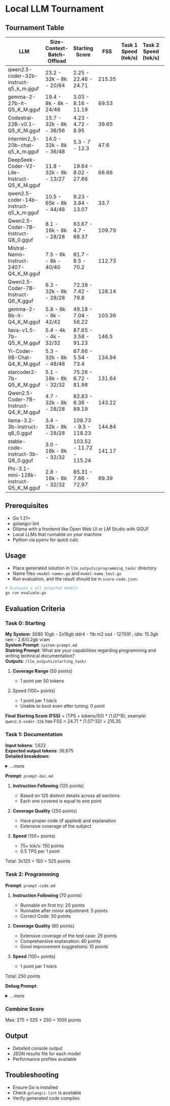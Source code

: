 # Local LLM Tournament

## Tournament Table

| LLM                                         | Size-Context-Batch-Offload | Starting Score          | FSS    | Task 1 Speed (tok/s) | Task 2 Speed (tok/s) | Task 1 Quality | Task 2 Quality | Task 1 Score | Task 2 Score | Overall Score |
| ------------------------------------------- | -------------------------- | ----------------------- | ------ | -------------------- | -------------------- | -------------- | -------------- | ------------ | ------------ | ------------- |
| qwen2.5-coder-32b-instruct-q5_k_m.gguf      | 23.2 - 32k - 8k - 20/64    | 2.25 - 22.46 - 24.71    | 215.35 |                      |                      |                |                |              |              |               |
| gemma-2-27b-it-Q5_K_M.gguf                  | 19.4 - 8k - 8k - 24/46     | 3.03 - 8.16 - 11.19     | 69.53  |                      |                      |                |                |              |              |               |
| Codestral-22B-v0.1-Q5_K_M.gguf              | 15.7 - 32k - 8k - 36/56    | 4.23 - 4.72 - 8.95      | 39.65  |                      |                      |                |                |              |              |               |
| internlm2_5-20b-chat-q5_k_m.gguf            | 14.0 - 32k - 8k - 36/48    | 5.3 - 7 - 12.3          | 47.6   |                      |                      |                |                |              |              |               |
| DeepSeek-Coder-V2-Lite-Instruct-Q5_K_M.gguf | 11.8 - 32k - 8k - 13/27    | 19.64 - 8.02 - 27.66    | 66.66  |                      |                      |                |                |              |              |               |
| qwen2.5-coder-14b-instruct-q5_k_m.gguf      | 10.5 - 65k - 8k - 44/48    | 9.23 - 3.84 - 13.07     | 33.7   |                      |                      |                |                |              |              |               |
| Qwen2.5-Coder-7B-Instruct-Q8_0.gguf         | 8.1 - 16k - 8k - 28/28     | 63.67 - 4.7 - 68.37     | 109.79 |                      |                      |                |                |              |              |               |
| Mistral-Nemo-Instruct-2407-Q4_K_M.gguf      | 7.5 - 8k - 8k - 40/40      | 61.7 - 8.5 - 70.2       | 112.73 |                      |                      |                |                |              |              |               |
| Qwen2.5-Coder-7B-Instruct-Q6_K.gguf         | 6.3 - 32k - 8k - 28/28     | 72.38 - 7.42 - 79.8     | 128.14 |                      |                      |                |                |              |              |               |
| gemma-2-9b-it-Q4_K_M.gguf                   | 5.8 - 8k - 8k - 42/42      | 49.18 - 7.04 - 56.22    | 103.36 |                      |                      |                |                |              |              |               |
| llava-v1.5-7b-Q5_K_M.gguf                   | 5.4 - 4k - 4k - 32/32      | 87.65 - 3.58 - 91.23    | 146.5  |                      |                      |                |                |              |              |               |
| Yi-Coder-9B-Chat-Q4_K_M.gguf                | 5.3 - 32k - 8k - 48/48     | 67.86 - 5.54 - 73.4     | 134.94 |                      |                      |                |                |              |              |               |
| starcoder2-7b-Q5_K_M.gguf                   | 5.1 - 16k - 8k - 32/32     | 75.26 - 6.72 - 81.98    | 131.64 |                      |                      |                |                |              |              |               |
| Qwen2.5-Coder-7B-Instruct-Q4_K_M.gguf       | 4.7 - 32k - 8k - 28/28     | 82.83 - 6.36 - 89.19    | 143.22 |                      |                      |                |                |              |              |               |
| llama-3.2-3b-instruct-q8_0.gguf             | 3.4 - 32k - 8k - 28/28     | 108.73 - 9.5 - 118.23   | 144.84 |                      |                      |                |                |              |              |               |
| stable-code-instruct-3b-Q8_0.gguf           | 3.0 - 16k - 8k - 32/32     | 103.52 - 11.72 - 115.24 | 141.17 |                      |                      |                |                |              |              |               |
| Phi-3.1-mini-128k-instruct-Q5_K_M.gguf      | 2.8 - 16k - 8k - 32/32     | 65.31 - 7.66 - 72.97    | 89.39  |                      |                      |                |                |              |              |               |

## Prerequisites

- Go 1.21+
- golangci-lint
- Ollama with a frontend like Open Web UI or LM Studio with GGUF
- Local LLMs that runnable on your machine
- Python via pyenv for quick calc

## Usage

- Place generated solution in `llm_outputs/programming_task/` directory
- Name files `<model-name>.go` and `model-name_test.go`
- Run evaluation, and the result should be in `score-code.json`:

```bash
# Evaluate a all outputed models
go run evaluate.go
```

## Evaluation Criteria

### Task 0: Starting

**My System**: 3080 10gb - 2x16gb ddr4 - 1tb m2 ssd - 12700f ; idle: 15.3gb ram - 2.6/0.2gb vram  
**System Prompt**: `system-prompt.md`  
**Statring Prompt**: What are your capabilities regarding programming and writing technical documentation?  
**Outputs**: `/llm_outputs/starting_task/`

1. **Coverage Range** (50 points)

   - 1 point per 50 tokens

2. Speed (100+ points)

   - 1 point per 1 tok/s
   - Unable to boot even after tuning: 0 point

**Final Starting Score (FSS)** = (TPS + tokens/50) \* (1.07^B); example: `qwen2.5-coder-32b` has FSS = 24.71 \* (1.07^32) = 215.35

### Task 1: Documentation

**Input tokens**: 1,622  
**Expected output tokens**: 38,675  
**Detailed breakdown**:

<details>
    <summary>...more</summary>

Here’s the detailed token breakdown for each section of the **Senior Software Engineer Handbook**:

#### Token Estimates by Section:

1. **Section 1: Concurrency in Go** – **4,875 tokens**
2. **Section 2: Data Structures and Algorithms** – **15,600 tokens**
3. **Section 3: Functional Programming in Go** – **2,600 tokens**
4. **Section 4: Design Patterns** – **2,600 tokens**
5. **Section 5: Testing in Go** – **2,600 tokens**
6. **Section 6: Systems Design Foundations** – **2,600 tokens**
7. **Section 7: Advanced Software Design** – **3,250 tokens**
8. **Section 8: Observability and Performance** – **1,300 tokens**
9. **Section 9: Real-World Projects** – **1,950 tokens**
10. **Section 10: Career Development and Professional Growth** – **1,300 tokens**

#### Total Tokens for Full Document:

~**38,675 tokens**

#### Observations:

- **Section 2: Data Structures and Algorithms** is the largest, accounting for **40% of the total tokens**.
- Other sizable sections like **Concurrency in Go** and **Advanced Software Design** will also demand significant processing power.

</details>

**Prompt**: `prompt-doc.md`

1. **Instruction Following** (125 points)

   - Based on 125 distinct details across all sections
   - Each one covered is equal to one point

2. **Coverage Quality** (250 points)

   - Have proper code (if applied) and explanation
   - Extensive coverage of the subject

3. **Speed** (150+ points)

   - 75+ tok/s: 150 points
   - 0.5 TPS per 1 point

Total: 3x125 + 150 = 525 points

### Task 2: Programming

**Prompt**: `prompt-code.md`

1. **Instruction Following** (70 points)

   - Runnable on first try: 20 points
   - Runnable after minor adjustment: 5 points
   - Correct Code: 50 points

2. **Coverage Quality** (80 points)

   - Extensive coverage of the test case: 25 points
   - Comprehensive explanation: 40 points
   - Good improvement suggestions: 15 points

3. **Speed** (100+ points)

   - 1 point per 1 tok/s

Total: 250 points

**Debug Prompt**:

<details>
    <summary>...more</summary>

**Generate Prompt**: upload `readme.md`.

I'm doing a Local LLM Tournament to determine which AIs will be the best suite for my machine and my use case (fully generate a technical handbook).
Currently I need a prompt for "Task 2: Programming" which will be evaluated based on the provided criteria (should be in Golang, the AIs should also generate unit tests along side with the code, a comprehensive explanation of how to code works, and improvement suggestions). The test should be able to evaluate the coding skill of the AIs and their ability to handle concurrency, but should not rely on any third party libraries or tools or interacting with the internet beside Golang for a streamline evaluation.

I will run the AIs on LM Studio and manually copy the output to `llm_outputs/programming_task/`, e.g. `llm_outputs/programming_task/Qwen2.5-Coder-7B-Instruct-Q6_K.go` and `llm_outputs/programming_task/Qwen2.5-Coder-7B-Instruct-Q6_K_test.go`, alongside with the speed information recorded on the UI as a comment on top of the solution code, e.g. `// 2.25 tok/sec • 1123 tokens • 0.56s to first token`.

And I also need a script to automatically evaluate all of the outputs and output to the file `score-code.json`. The script should cover all the evaluation criteria that can be evaluated automatically, the three other criteria (runnable after adjustments, explanation clarity, and improvement suggestions) should also be retrieved via another comment on top of the find below the speed like this `// aadj true - expl 40 - impr 15`

**Debug Prompt**: upload `staging/evaluate.go`, `staging/prompt-code.md`.

This `evaluate.go` is to evaluate the outputs of local LLMs after they've generated the `Task 2` according to the `prompt-code.md`.

It's now missing scoring logic according to the below:

1. **Instruction Following** (70 points)

   - Runnable on first try: 20 points
   - Runnable after minor adjustment: 5 points
   - Correct Code: 50 points

2. **Coverage Quality** (80 points)

   - Extensive coverage of the test case: 25 points
   - Comprehensive explanation: 40 points
   - Good improvement suggestions: 15 points

3. **Speed** (100+ points)

   - 1 point per 1 tok/s

Total: 250+ points

Note that:
I will run the AIs on LM Studio and manually copy the output to `llm_outputs/programming_task/`, e.g. `llm_outputs/programming_task/Qwen2.5-Coder-7B-Instruct-Q6_K.go` and `llm_outputs/programming_task/Qwen2.5-Coder-7B-Instruct-Q6_K_test.go`, alongside with the speed information recorded on the UI as a comment on top of the solution code, e.g. `// 2.25 tok/sec • 1123 tokens • 0.56s to first token`.

And I also need a script to automatically evaluate all of the outputs and output to the file `score-code.json`. The script should cover all the evaluation criteria that can be evaluated automatically, the three other criteria (runnable after adjustments, explanation clarity, and improvement suggestions) should also be retrieved via another comment on top of the find below the speed like this `// aadj true - expl 40 - impr 15`

Please fix the code and ensure it correctness.

</details>

### Combine Score

Max: 275 + 525 + 250 = 1000 points

## Output

- Detailed console output
- JSON results file for each model
- Performance profiles available

## Troubleshooting

- Ensure Go is installed
- Check `golangci-lint` is available
- Verify generated code compiles
